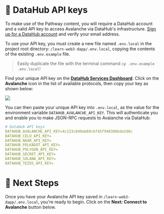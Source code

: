 # 🧩 DataHub API keys

To make use of the Pathway content, you will require a DataHub account and a valid API key to access Avalanche via DataHub's infrastructure. [Sign up for a DataHub account](https://auth.figment.io/sign_up) and verify your email address.

To use your API key, you must create a new file named `.env.local` in the project root directory: `/learn-web3-dapp/.env.local`, copying the contents of the existing `.env.example` file.

> Easily duplicate the file with the terminal command `cp .env.example .env.local`!

Find your unique API key on the [**DataHub Services Dashboard**](https://datahub.figment.io/). Click on the **Avalanche** icon in the list of available protocols, then copy your key as shown below:

![](https://raw.githubusercontent.com/figment-networks/learn-web3-dapp/main/markdown/__images__/avalanche/avalanche-setup.gif)

You can then paste your unique API key into `.env.local`, as the value for the environment variable `DATAHUB_AVALANCHE_API_KEY`. This will authenticate you and enable you to make JSON-RPC requests to Avalanche via DataHub:

```yaml
# DataHub API keys
DATAHUB_AVALANCHE_API_KEY=4c133c840ab69cbf45f948386bde2d6c
DATAHUB_CELO_API_KEY=
DATAHUB_NEAR_API_KEY=
DATAHUB_POLKADOT_API_KEY=
DATAHUB_POLYGON_API_KEY=
DATAHUB_SECRET_API_KEY=
DATAHUB_SOLANA_API_KEY=
DATAHUB_TEZOS_API_KEY=
```

# 👣 Next Steps

Once you have your Avalanche API key saved in `/learn-web3-dapp/.env.local`, you're ready to begin.
Click on the **Next: Connect to Avalanche** button below.

